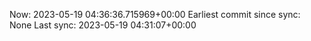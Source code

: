 Now: 2023-05-19 04:36:36.715969+00:00 Earliest commit since sync: None Last sync: 2023-05-19 04:31:07+00:00
